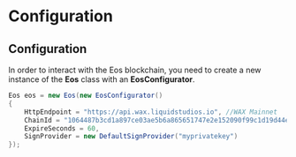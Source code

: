 # Configuration

## Configuration

In order to interact with the Eos blockchain, you need to create a new instance of the **Eos** class with an **EosConfigurator**.

```csharp
Eos eos = new Eos(new EosConfigurator()
{    
    HttpEndpoint = "https://api.wax.liquidstudios.io", //WAX Mainnet
    ChainId = "1064487b3cd1a897ce03ae5b6a865651747e2e152090f99c1d19d44e01aea5a4",
    ExpireSeconds = 60,
    SignProvider = new DefaultSignProvider("myprivatekey")
});
```
